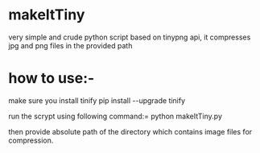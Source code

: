 # makeItTiny
very simple and crude python script based on tinypng api, it compresses jpg and png files in the provided path

# how to use:-
make sure you install tinify
pip install --upgrade tinify

run the scrypt using following command:=
python makeItTiny.py

then provide absolute path of the directory which contains image files for compression.

